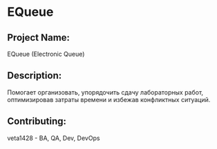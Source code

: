 # EQueue

## Project Name: 
EQueue (Electronic Queue)
## Description: 
Помогает организовать, упорядочить сдачу лабораторных работ, оптимизировав затраты времени и избежав конфликтных ситуаций.
## Contributing: 
veta1428 - BA, QA, Dev, DevOps
